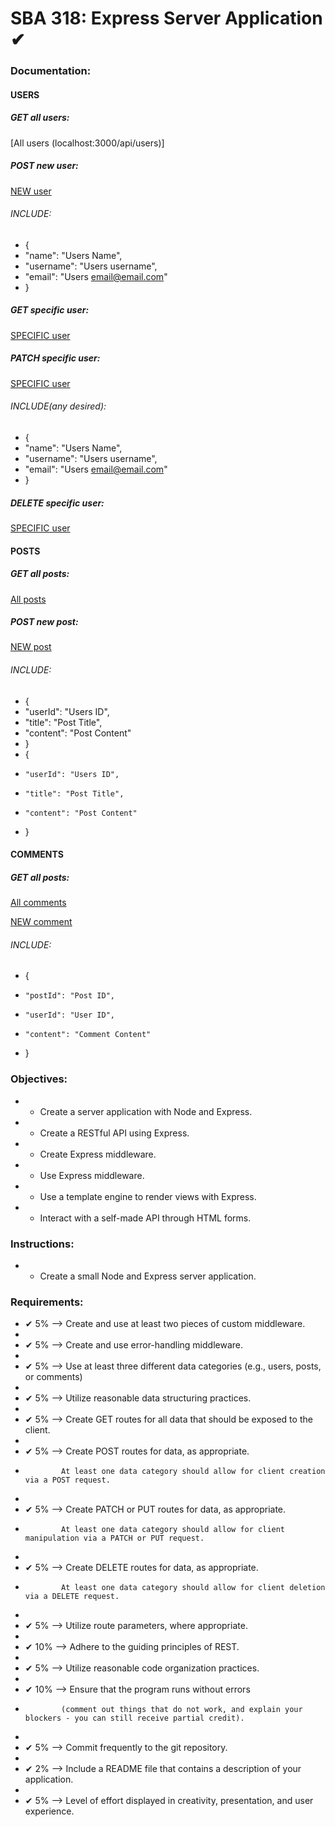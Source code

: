 # SBA 318: Express Server Application ✔

### Documentation:
#### USERS
##### GET all users:
[All users (localhost:3000/api/users)]

##### POST new user:
[NEW user](localhost:3000/api/users)
###### INCLUDE:
- {
-    "name": "Users Name",
-    "username": "Users username",
-    "email": "Users email@email.com"
- }

##### GET specific user:
[SPECIFIC user](localhost:3000/api/users/:id)

##### PATCH specific user:
[SPECIFIC user](localhost:3000/api/users/:id)
###### INCLUDE(any desired):
- {
-    "name": "Users Name",
-    "username": "Users username",
-    "email": "Users email@email.com"
- }

##### DELETE specific user:
[SPECIFIC user](localhost:3000/api/users/:id)

#### POSTS
##### GET all posts:
[All posts](localhost:3000/api/posts)

##### POST new post:
[NEW post](localhost:3000/api/posts)
###### INCLUDE:
- {
-    "userId": "Users ID",
-    "title": "Post Title",
-    "content": "Post Content"
- }
- {
-     "userId": "Users ID",
-     "title": "Post Title",
-     "content": "Post Content"
- }

#### COMMENTS
##### GET all posts:
[All comments](localhost:3000/api/comments)

[NEW comment](localhost:3000/api/comments)
###### INCLUDE:
- {
-     "postId": "Post ID",
-     "userId": "User ID",
-     "content": "Comment Content"
- }


### Objectives:
*  -  Create a server application with Node and Express.
*  -  Create a RESTful API using Express.
*  -  Create Express middleware.
*  -  Use Express middleware.
*  -  Use a template engine to render views with Express.
*  -  Interact with a self-made API through HTML forms.

### Instructions:
*  -  Create a small Node and Express server application.

### Requirements:
*  ✔  5%  --> Create and use at least two pieces of custom middleware.
*    
*  ✔  5%  --> Create and use error-handling middleware.
*    
*  ✔  5%  --> Use at least three different data categories (e.g., users, posts, or comments)
*    
*  ✔  5%  --> Utilize reasonable data structuring practices.
*    
*  ✔  5%  --> Create GET routes for all data that should be exposed to the client.
*    
*  ✔  5%  --> Create POST routes for data, as appropriate. 
*             At least one data category should allow for client creation via a POST request.
*    
*  ✔  5%  --> Create PATCH or PUT routes for data, as appropriate. 
*             At least one data category should allow for client manipulation via a PATCH or PUT request.
*    
*  ✔  5%  --> Create DELETE routes for data, as appropriate. 
*             At least one data category should allow for client deletion via a DELETE request.
*    
*  ✔  5%  --> Utilize route parameters, where appropriate.
*    
*  ✔ 10%  --> Adhere to the guiding principles of REST.
*    
*  ✔  5%  --> Utilize reasonable code organization practices.
*    
*  ✔ 10%  --> Ensure that the program runs without errors 
*             (comment out things that do not work, and explain your blockers - you can still receive partial credit).
*    
*  ✔  5%  --> Commit frequently to the git repository.
*    
*  ✔  2%  --> Include a README file that contains a description of your application.
*    
*  ✔  5%  --> Level of effort displayed in creativity, presentation, and user experience.